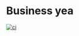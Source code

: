 # Business yea
[![ci](https://github.com/Arlet2/blps/actions/workflows/ci.yml/badge.svg)](https://github.com/Arlet2/blps/actions/workflows/ci.yml)
